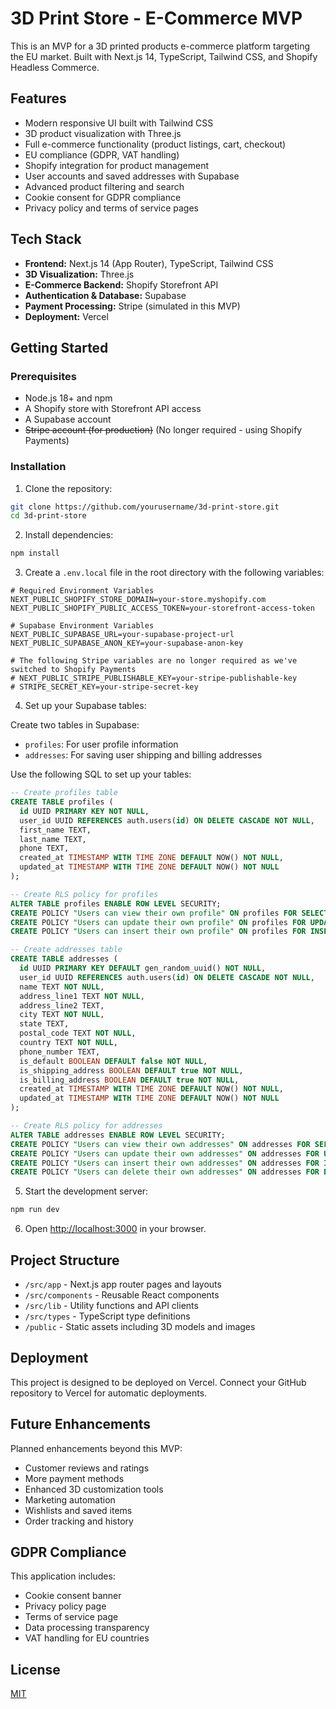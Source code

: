 # 3D Print Store - E-Commerce MVP

This is an MVP for a 3D printed products e-commerce platform targeting the EU market. Built with Next.js 14, TypeScript, Tailwind CSS, and Shopify Headless Commerce.

## Features

- Modern responsive UI built with Tailwind CSS
- 3D product visualization with Three.js
- Full e-commerce functionality (product listings, cart, checkout)
- EU compliance (GDPR, VAT handling)
- Shopify integration for product management
- User accounts and saved addresses with Supabase
- Advanced product filtering and search
- Cookie consent for GDPR compliance
- Privacy policy and terms of service pages

## Tech Stack

- **Frontend:** Next.js 14 (App Router), TypeScript, Tailwind CSS
- **3D Visualization:** Three.js
- **E-Commerce Backend:** Shopify Storefront API
- **Authentication & Database:** Supabase
- **Payment Processing:** Stripe (simulated in this MVP)
- **Deployment:** Vercel

## Getting Started

### Prerequisites

- Node.js 18+ and npm
- A Shopify store with Storefront API access
- A Supabase account
- ~~Stripe account (for production)~~ (No longer required - using Shopify Payments)

### Installation

1. Clone the repository:

```bash
git clone https://github.com/yourusername/3d-print-store.git
cd 3d-print-store
```

2. Install dependencies:

```bash
npm install
```

3. Create a `.env.local` file in the root directory with the following variables:

```
# Required Environment Variables
NEXT_PUBLIC_SHOPIFY_STORE_DOMAIN=your-store.myshopify.com
NEXT_PUBLIC_SHOPIFY_PUBLIC_ACCESS_TOKEN=your-storefront-access-token

# Supabase Environment Variables
NEXT_PUBLIC_SUPABASE_URL=your-supabase-project-url
NEXT_PUBLIC_SUPABASE_ANON_KEY=your-supabase-anon-key

# The following Stripe variables are no longer required as we've switched to Shopify Payments
# NEXT_PUBLIC_STRIPE_PUBLISHABLE_KEY=your-stripe-publishable-key
# STRIPE_SECRET_KEY=your-stripe-secret-key
```

4. Set up your Supabase tables:

Create two tables in Supabase:
- `profiles`: For user profile information
- `addresses`: For saving user shipping and billing addresses

Use the following SQL to set up your tables:

```sql
-- Create profiles table
CREATE TABLE profiles (
  id UUID PRIMARY KEY NOT NULL,
  user_id UUID REFERENCES auth.users(id) ON DELETE CASCADE NOT NULL,
  first_name TEXT,
  last_name TEXT,
  phone TEXT,
  created_at TIMESTAMP WITH TIME ZONE DEFAULT NOW() NOT NULL,
  updated_at TIMESTAMP WITH TIME ZONE DEFAULT NOW() NOT NULL
);

-- Create RLS policy for profiles
ALTER TABLE profiles ENABLE ROW LEVEL SECURITY;
CREATE POLICY "Users can view their own profile" ON profiles FOR SELECT USING (auth.uid() = user_id);
CREATE POLICY "Users can update their own profile" ON profiles FOR UPDATE USING (auth.uid() = user_id);
CREATE POLICY "Users can insert their own profile" ON profiles FOR INSERT WITH CHECK (auth.uid() = user_id);

-- Create addresses table
CREATE TABLE addresses (
  id UUID PRIMARY KEY DEFAULT gen_random_uuid() NOT NULL,
  user_id UUID REFERENCES auth.users(id) ON DELETE CASCADE NOT NULL,
  name TEXT NOT NULL,
  address_line1 TEXT NOT NULL,
  address_line2 TEXT,
  city TEXT NOT NULL,
  state TEXT,
  postal_code TEXT NOT NULL,
  country TEXT NOT NULL,
  phone_number TEXT,
  is_default BOOLEAN DEFAULT false NOT NULL,
  is_shipping_address BOOLEAN DEFAULT true NOT NULL,
  is_billing_address BOOLEAN DEFAULT true NOT NULL,
  created_at TIMESTAMP WITH TIME ZONE DEFAULT NOW() NOT NULL,
  updated_at TIMESTAMP WITH TIME ZONE DEFAULT NOW() NOT NULL
);

-- Create RLS policy for addresses
ALTER TABLE addresses ENABLE ROW LEVEL SECURITY;
CREATE POLICY "Users can view their own addresses" ON addresses FOR SELECT USING (auth.uid() = user_id);
CREATE POLICY "Users can update their own addresses" ON addresses FOR UPDATE USING (auth.uid() = user_id);
CREATE POLICY "Users can insert their own addresses" ON addresses FOR INSERT WITH CHECK (auth.uid() = user_id);
CREATE POLICY "Users can delete their own addresses" ON addresses FOR DELETE USING (auth.uid() = user_id);
```

5. Start the development server:

```bash
npm run dev
```

6. Open [http://localhost:3000](http://localhost:3000) in your browser.

## Project Structure

- `/src/app` - Next.js app router pages and layouts
- `/src/components` - Reusable React components
- `/src/lib` - Utility functions and API clients
- `/src/types` - TypeScript type definitions
- `/public` - Static assets including 3D models and images

## Deployment

This project is designed to be deployed on Vercel. Connect your GitHub repository to Vercel for automatic deployments.

## Future Enhancements

Planned enhancements beyond this MVP:

- Customer reviews and ratings
- More payment methods
- Enhanced 3D customization tools
- Marketing automation
- Wishlists and saved items
- Order tracking and history

## GDPR Compliance

This application includes:

- Cookie consent banner
- Privacy policy page
- Terms of service page
- Data processing transparency
- VAT handling for EU countries

## License

[MIT](LICENSE)
